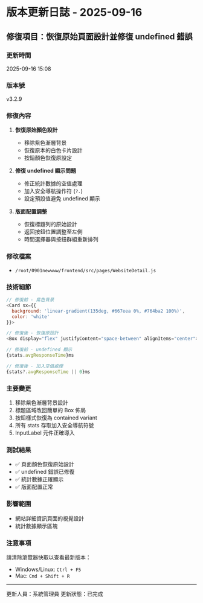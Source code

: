 # 版本更新日誌 - 2025-09-16

## 修復項目：恢復原始頁面設計並修復 undefined 錯誤

### 更新時間
2025-09-16 15:08

### 版本號
v3.2.9

### 修復內容
1. **恢復原始顏色設計**
   - 移除紫色漸層背景
   - 恢復原本的白色卡片設計
   - 按鈕顏色恢復原設定

2. **修復 undefined 顯示問題**
   - 修正統計數據的空值處理
   - 加入安全導航操作符 (`?.`)
   - 設定預設值避免 undefined 顯示

3. **版面配置調整**
   - 恢復標題列的原始設計
   - 返回按鈕位置調整至左側
   - 時間選擇器與按鈕群組重新排列

### 修改檔案
- `/root/0901newwww/frontend/src/pages/WebsiteDetail.js`

### 技術細節
```javascript
// 修復前 - 紫色背景
<Card sx={{
  background: 'linear-gradient(135deg, #667eea 0%, #764ba2 100%)',
  color: 'white'
}}>

// 修復後 - 恢復原設計
<Box display="flex" justifyContent="space-between" alignItems="center">

// 修復前 - undefined 顯示
{stats.avgResponseTime}ms

// 修復後 - 加入空值處理
{stats?.avgResponseTime || 0}ms
```

### 主要變更
1. 移除紫色漸層背景設計
2. 標題區域改回簡單的 Box 佈局
3. 按鈕樣式恢復為 contained variant
4. 所有 stats 存取加入安全導航符號
5. InputLabel 元件正確導入

### 測試結果
- ✅ 頁面顏色恢復原始設計
- ✅ undefined 錯誤已修復
- ✅ 統計數據正確顯示
- ✅ 版面配置正常

### 影響範圍
- 網站詳細資訊頁面的視覺設計
- 統計數據顯示區塊

### 注意事項
請清除瀏覽器快取以查看最新版本：
- Windows/Linux: `Ctrl + F5`
- Mac: `Cmd + Shift + R`

---
更新人員：系統管理員
更新狀態：已完成